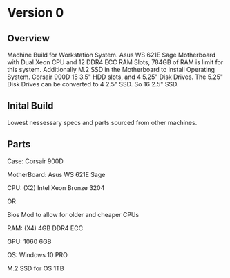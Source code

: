 # Version 0

## Overview

Machine Build for Workstation System. Asus WS 621E Sage Motherboard with Dual Xeon CPU and 12 DDR4 ECC RAM Slots, 784GB of RAM is limit for this system. Additionally M.2 SSD in the Motherboard to install Operating System. Corsair 900D 15 3.5" HDD slots, and 4 5.25" Disk Drives. The 5.25" Disk Drives can be converted to 4 2.5" SSD. So 16 2.5" SSD.

## Inital Build

Lowest nessessary specs and parts sourced from other machines.

## Parts

Case: Corsair 900D

MotherBoard: Asus WS 621E Sage

CPU: (X2) Intel Xeon Bronze 3204

OR 

Bios Mod to allow for older and cheaper CPUs

RAM: (X4) 4GB DDR4 ECC

GPU: 1060 6GB

OS: Windows 10 PRO

M.2 SSD for OS 1TB

